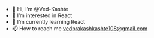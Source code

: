 - 👋 Hi, I’m @Ved-Kashte
- 👀 I’m interested in React
- 🌱 I’m currently learning React
- 📫 How to reach me vedprakashkashte108@gmail.com

<!---
Ved-Kashte/Ved-Kashte is a ✨ special ✨ repository because its `README.md` (this file) appears on your GitHub profile.
You can click the Preview link to take a look at your changes.
--->
